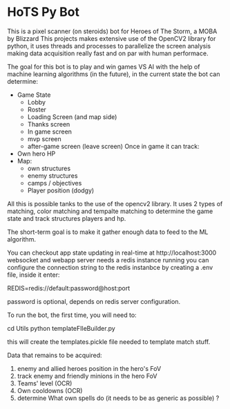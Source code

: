 # HoTS Py Bot

This is a pixel scanner (on steroids) bot for Heroes of The Storm, a MOBA by Blizzard
This projects makes extensive use of the OpenCV2 library for python, it uses threads and processes to parallelize the screen analysis making data acquisition really fast and on par with human performace.

The goal for this bot is to play and win games VS AI with the help of machine learning algorithms (in the future), in the current state the bot can determine:
* Game State
  * Lobby
  * Roster
  * Loading Screen (and map side)
  * Thanks screen
  * In game screen
  * mvp screen
  * after-game screen (leave screen)
Once in game it can track:
* Own hero HP
* Map:
  * own structures
  * enemy structures
  * camps / objectives
  * Player position (dodgy)

All this is possible tanks to the use of the opencv2 library.
It uses 2 types of matching, color matching and tempalte matching to determine the game state and track structures players and hp. 

The short-term goal is to make it gather enough data to feed to the ML algorithm.

You can checkout app state updating in real-time at http://localhost:3000
websocket and webapp server needs a redis instance running you can configure the connection string to the redis instanbce by
creating a .env file, inside it enter:

REDIS=redis://default:password@host:port

password is optional, depends on redis server configuration.

To run the bot, the first time, you will need to: 

cd Utils
python templateFIleBuilder.py

this will create the templates.pickle file needed to template match stuff.

Data that remains to be acquired:
1. enemy and allied heroes position in the hero's FoV
2. track enemy and friendly minions in the hero FoV
3. Teams' level (OCR)
4. Own cooldowns (OCR)
5. determine What own spells do (it needs to be as generic as possible) ?

